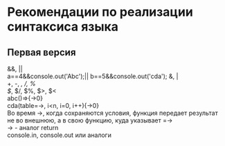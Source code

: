# Рекомендации по реализации синтаксиса языка
## Первая версия
&&, ||  
a==4&&console.out('Abc');||
b==5&&console.out('cda');
&, |  
+, -, *, /, %  
$*, $/, $%, $>, $<  
abc()=>{->0}  
cda(table=->, i<n, i=0, i++){->0}  
Во время ->, когда сохраняются условия, функция передает результат не во внешнюю, а в свою функцию, куда указывает =->  
-> - аналог return  
console.in, console.out или аналоги  
